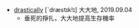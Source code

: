 - [drastically](https://tw.dictionary.search.yahoo.com/search?p=drastically) [ˋdræstɪk!ɪ] 大大地, 2019.09.04
  - 垂死的掙扎，大大地提高生存機率
